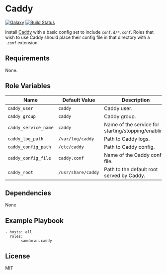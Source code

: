 Caddy
=========
[![Galaxy](https://img.shields.io/badge/galaxy-samdoran.caddy-blue.svg?style=flat)](https://galaxy.ansible.com/samdoran/caddy)
[![Build Status](https://travis-ci.org/samdoran/ansible-role-caddy.svg?branch=master)](https://travis-ci.org/samdoran/ansible-role-caddy)

Install [Caddy](https://caddyserver.com) with a basic config set to include `conf.d/*.conf`. Roles that wish to use Caddy should place their config file in that directory with a `.conf` extension.

Requirements
------------

None.

Role Variables
--------------

| Name              | Default Value       | Description          |
|-------------------|---------------------|----------------------|
| `caddy_user` | `caddy` | Caddy user. |
| `caddy_group` | `caddy` | Caddy group. |
| `caddy_service_name` | `caddy` | Name of the service for starting/stopping/enabling. |
| `caddy_log_path` | `/var/log/caddy` | Path to Caddy logs. |
| `caddy_config_path` | `/etc/caddy` | Path to Caddy config. |
| `caddy_config_file` | `caddy.conf` | Name of the Caddy config file. |
| `caddy_root` | `/usr/share/caddy` | Path to the default root served by Caddy. |


Dependencies
------------

None

Example Playbook
----------------

    - hosts: all
      roles:
         - samdoran.caddy

License
-------

MIT
